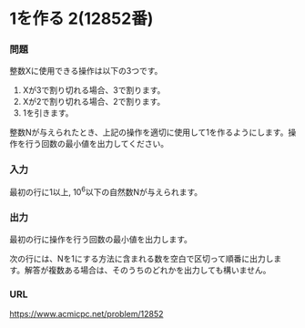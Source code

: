# 1を作る 2\(12852番\)

### 問題

整数Xに使用できる操作は以下の3つです。
<ol>
    <li>Xが3で割り切れる場合、3で割ります。</li>
    <li>Xが2で割り切れる場合、2で割ります。</li>
    <li>1を引きます。</li>
</ol>
整数Nが与えられたとき、上記の操作を適切に使用して1を作るようにします。操作を行う回数の最小値を出力してください。
     

### 入力

最初の行に1以上, 10<sup>6</sup>以下の自然数Nが与えられます。


### 出力

最初の行に操作を行う回数の最小値を出力します。

次の行には、Nを1にする方法に含まれる数を空白で区切って順番に出力します。解答が複数ある場合は、そのうちのどれかを出力しても構いません。


### URL

https://www.acmicpc.net/problem/12852